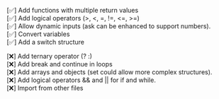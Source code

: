 [✅] Add functions with multiple return values  
[✅] Add logical operators (>, <, =, !=, <=, >=)  
[✅] Allow dynamic inputs (ask can be enhanced to support numbers).  
[✅] Convert variables  
[✅] Add a switch structure  

[❌] Add ternary operator (? :)  
[❌] Add break and continue in loops  
[❌] Add arrays and objects (set could allow more complex structures).  
[❌] Add logical operators && and || for if and while.  
[❌] Import from other files
